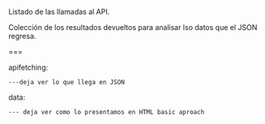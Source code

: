 Listado de las llamadas al API.

Colección de los resultados devueltos para analisar lso datos que el JSON regresa.

===

apifetching:

    ---deja ver lo que llega en JSON

data:

    --- deja ver como lo presentamos en HTML basic aproach
